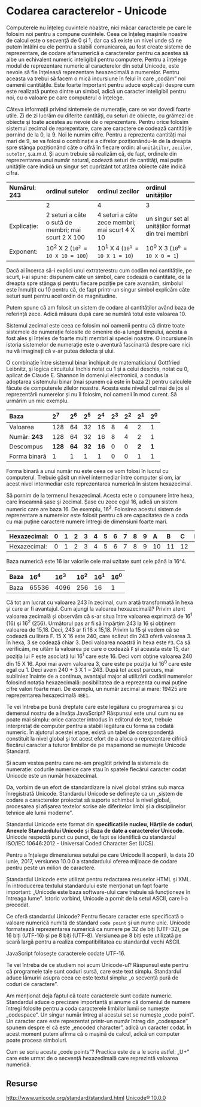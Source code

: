 # Codarea caracterelor - Unicode

Computerele nu înțeleg cuvintele noastre, nici măcar caracterele pe care le folosim noi pentru a compune cuvintele. Ceea ce înțeleg mașinile noastre de calcul este o secvență de 0 și 1, dar ca să existe un nivel unde să ne putem întâlni cu ele pentru a stabili comunicarea, au fost create sisteme de reprezentare, de codare alfanumerică a caracterelor pentru ca acestea să aibe un echivalent numeric inteligibil pentru computere. Pentru a înțelege modul de reprezentare numeric al caracterelor din setul Unicode, este nevoie să fie înțeleasă reprezentare hexazecimală a numerelor. Pentru aceasta va trebui să facem o mică incursiune în felul în care „codăm” noi oamenii cantitățile. Este foarte important pentru aduce explicații despre cum este realizată puntea dintre un simbol, adică un caracter inteligibil pentru noi, cu o valoare pe care computerul o înțelege.

Câteva informații privind sintemele de numerație, care se vor dovedi foarte utile. Zi de zi lucrăm cu diferite cantități, cu seturi de obiecte, cu grămezi de obiecte și toate acestea au nevoie de o reprezentare. Pentru orice folosim sistemul zecimal de reprezentare, care are caractere ce codează cantitățile pornind de la 0, la 9. Noi le numim cifre. Pentru a reprezenta cantități mai mari de 9, se va folosi o combinație a cifrelor poziționându-le de la dreapta spre stânga poziționând câte o cifră în fiecare ordin: al `unităților`, `zecilor`, `sutelor`, ș.a.m.d. Și acum trebuie să realizăm că, de fapt, ordinele din reprezentarea unui număr natural, codează seturi de cantități, mai puțin unitățile care indică un singur set cuprizânt tot atâtea obiecte câte indică cifra.

|Numărul: 243|ordinul sutelor| ordinul zecilor| ordinul unităților|
|:--|:--|:---|:--|
||2|4|3|
|Explicație:|2 seturi a câte o sută de membri; mai scurt 2 X 100|4 seturi a câte zece membri; mai scurt 4 X 10|un singur set al unităților format din trei membri|
|Exponent:|10<sup>2</sup> X 2 (<code>10<sup>2</sup> = 10 X 10 = 100</code>)|10<sup>1</sup> X 4 (<code>10<sup>1</sup> = 10 X 1 = 10</code>)|10<sup>0</sup> X 3 (<code>10<sup>0</sup> = 10 X 0 = 1</code>)|

Dacă ai încerca să-i explici unui extraterestru cum codăm noi cantitățile, pe scurt, i-ai spune: dispunem câte un simbol, care codează o cantitate, de la dreapta spre stânga și pentru fiecare poziție pe care avansăm, simbolul este înmulțit cu 10 pentru că, de fapt printr-un singur simbol explicăm câte seturi sunt pentru acel ordin de magnitudine.

Putem spune că am folosit un sistem de codare al cantităților având baza de referință zece. Adică măsura după care se numără totul este valoarea 10.

Sistemul zecimal este ceea ce folosim noi oamenii pentru că dintre toate sistemele de numerație folosite de omenire de-a lungul timpului, acesta a fost ales și înțeles de foarte mulți membri ai speciei noastre. O incursiune în istoria sistemelor de numerație este o aventură fascinantă despre care nici nu vă imaginați că v-ar putea delecta și ului.

O combinație între sistemul binar închipuit de matematicianul Gottfried Leibnitz, și logica circuitului închis notat cu 1 și a celui deschis, notat cu 0, aplicat de Claude E. Shannon în domeniul electronicii, a condus la adoptarea sistemului binar (mai spunem că este în baza 2) pentru calculele făcute de computerele zilelor noastre. Acesta este nivelul cel mai de jos al reprezentării numerelor și nu îl folosim, noi oamenii în mod curent. Să urmărim un mic exemplu.

|Baza|2<sup>7</sup>|2<sup>6</sup>|2<sup>5</sup>|2<sup>4</sup>|2<sup>3</sup>|2<sup>2</sup>|2<sup>1</sup>|2<sup>0</sup>|
|:-|:-|:-|:-|:-|:-|:-|:-|:-|
|Valoarea|128|64|32|16|8|4|2|1|
|Număr: **243**|128|64|32|16|8|4|2|1|
|Descompus|**128**|**64**|**32**|**16**|0|0|**2**|**1**|
|Forma binară|1|1|1|1|0|0|1|1|

Forma binară a unui număr nu este ceea ce vom folosi în lucrul cu computerul. Trebuie găsit un nivel intermediar între computer și om, iar acest nivel intermediar este reprezentarea numerică în sistem hexazecimal.

Să pornim de la termenul hexazecimal. Acesta este o compunere între hexa, care înseamnă șase și zecimal. Șase cu zece egal 16, adică un sistem numeric care are baza 16. De exemplu, 16<sup>2</sup>. Folosirea acestui sistem de reprezentare a numerelor este folosit pentru că are capacitatea de a coda cu mai puține caractere numere întregi de dimensiuni foarte mari.

|Hexazecimal:|0|1|2|3|4|5|6|7|8|9|A|B|C|D|E|F|
|:--|:--|:--|:--|:--|:--|:--|:--|:--|:--|:--|:--|:--|:--|:--|:--|:--|
|Hexazecimal:|0|1|2|3|4|5|6|7|8|9|10|11|12|13|14|15|

Baza numerică este 16 iar valorile cele mai uzitate sunt cele până la 16^4.

|Baza|16<sup>4</sup>|16<sup>3</sup>|16<sup>2</sup>|16<sup>1</sup>|16<sup>0</sup>|
|:-|:-|:-|:-|:-|:-|
|Baza|65536|4096|256|16|1|

Că tot am lucrat cu valoarea 243 în zecimal, cum arată transformată în hexa și care ar fi avantajul. Cum ajungi la valoarea hexazecimală? Privim atent valoarea zecimală și observăm că s-ar situa între valoarea exprimată de 16<sup>1</sup> (16) și 16<sup>2</sup> (256). Următorul pas ar fi să împărțim 243 la 16 și obținem valoarea de 15,18. Deci, 243 ar fi 16 x 15,18. Privim la 15 și vedem că se codează cu litera F. 15 X 16 este 240, care scăzut din 243 oferă valoarea 3. În hexa, 3 se codează chiar 3. Deci valoarea noastră în hexa este `F3`. Ca să verificăm, ne uităm la valoarea pe care o codează `F` și aceasta este 15, dar poziția lui F este asociată lui 16<sup>1</sup> care este 16. Deci vom obține valoarea 240 din 15 X 16. Apoi mai avem valoarea 3, care este pe poziția lui 16<sup>0</sup> care este egal cu 1. Deci avem 240 + 3 X 1 = 243. După tot acest parcurs, mai subliniez înainte de a continua, avantajul major al utilizării codării numerelor folosind notația hexazecimală: posibilitatea de a reprezenta cu mai puține cifre valori foarte mari. De exemplu, un număr zecimal ai mare: 19425 are reprezentarea hexazecimală `4BE1`.

Te vei întreba pe bună dreptate care este legătura cu programarea și cu demersul nostru de a învăța JavaScript? Răspunsul este unul cum nu se poate mai simplu: orice caracter introdus în editorul de text, trebuie interpretat de computer pentru a stabili legătura cu forma sa codată numeric. În ajutorul acestei etape, există un tabel de corespondență constituit la nivel global și tot acest efort de a aloca o reprezentare cifrică fiecărui caracter a tuturor limbilor de pe mapamond se numește Unicode Standard.

Și acum vestea pentru care ne-am pregătit privind la sistemele de numerație: codurile numerice care stau în spatele fiecărui caracter codat Unicode este un număr hexazecimal.

Da, vorbim de un efort de standardizare la nivel global strâns sub marca înregistrată Unicode. Standardul Unicode se definește ca un „sistem de codare a caracterelor proiectat să suporte schimbul la nivel global, procesarea și afișarea textelor scrise ale diferitelor limbi și a disciplinelor tehnice ale lumii moderne”.

Standardul Unicode este format din **specificațiile nucleu**, **Hărțile de coduri**, **Anexele Standardului Unicode** și **Baza de date a caracterelor Unicode**. Unicode respectă punct cu punct, de fapt se identifică cu standardul ISO/IEC 10646:2012 - Universal Coded Character Set (UCS).

Pentru a înțelege dimensiunea setului pe care Unicode îl acoperă, la data 20 iunie, 2017, versiunea 10.0.0 a standardului oferea mijloace de codare pentru peste un milion de caractere.

Standardul Unicode este utilizat pentru redactarea resuselor HTML și XML. În introducerea textului standardului este menționat un fapt foarte important: „Unicode este baza software-ului care trebuie să funcționeze în întreaga lume”.
Istoric vorbind, Unicode a pornit de la setul ASCII, care l-a precedat.

Ce oferă standardul Unicode? Pentru fiecare caracter este specificată o valoare numerică numită de standard `code point` și un nume unic.
Unicode formatează reprezentarea numerică ca numere pe 32 de biți (UTF-32), pe 16 biți (UTF-16) și pe 8 biți (UTF-8). Versiunea pe 8 biți este utilizată pe scară largă pentru a realiza compatibilitatea cu standardul vechi ASCII.

JavaScript folosește caracterele codate UTF-16.

Te vei întreba de ce studiem noi acum Unicode-ul? Răspunsul este pentru că programele tale sunt coduri sursă, care este text simplu. Standardul aduce lămuriri asupra ceea ce este textul simplu: „o secvență pură de coduri de caractere”.

Am menționat deja faptul că toate caracterele sunt codate numeric. Standardul aduce o precizare importantă și anume că domeniul de numere întregi folosite pentru a coda caracterele limbilor lumii se numește „codespace”. Un singur număr întreg al acestui set se numește „code point”. Un caracter care este reprezentat printr-un număr întreg din „codespace” spunem despre el că este „encoded character”, adică un caracter codat. În acest moment putem afirma că o mașină de calcul, adică un computer poate procesa simboluri.

Cum se scriu aceste „code points”? Practica este de a le scrie astfel: „U+” care este urmat de o secvență hexazedimală care reprezintă valoarea numerică.

## Resurse

http://www.unicode.org/standard/standard.html
[Unicode® 10.0.0](http://www.unicode.org/versions/Unicode10.0.0/UnicodeStandard-10.0.pdf)
